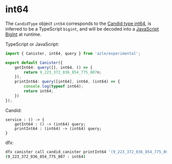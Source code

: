 # int64

The `CandidType` object `int64` corresponds to the [Candid type int64](https://internetcomputer.org/docs/current/references/candid-ref#type-natn-and-intn), is inferred to be a TypeScript `bigint`, and will be decoded into a [JavaScript BigInt](https://developer.mozilla.org/en-US/docs/Web/JavaScript/Reference/Global_Objects/BigInt) at runtime.

TypeScript or JavaScript:

```typescript
import { Canister, int64, query } from 'azle/experimental';

export default Canister({
    getInt64: query([], int64, () => {
        return 9_223_372_036_854_775_807n;
    }),
    printInt64: query([int64], int64, (int64) => {
        console.log(typeof int64);
        return int64;
    })
});
```

Candid:

```
service : () -> {
    getInt64 : () -> (int64) query;
    printInt64 : (int64) -> (int64) query;
}
```

dfx:

```bash
dfx canister call candid_canister printInt64 '(9_223_372_036_854_775_807 : int64)'
(9_223_372_036_854_775_807 : int64)
```
